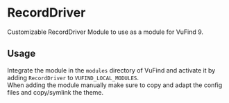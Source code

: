 # RecordDriver
Customizable RecordDriver Module to use as a module for VuFind 9.

## Usage
Integrate the module in the `modules` directory of VuFind and activate it by adding `RecordDriver` to `VUFIND_LOCAL_MODULES`.  
When adding the module manually make sure to copy and adapt the config files and copy/symlink the theme.  
